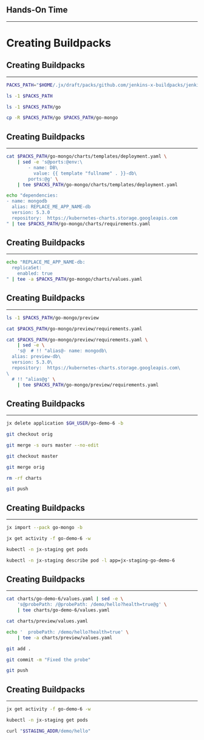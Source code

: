 ## Hands-On Time

---

# Creating Buildpacks


## Creating Buildpacks

---

```bash
PACKS_PATH="$HOME/.jx/draft/packs/github.com/jenkins-x-buildpacks/jenkins-x-kubernetes/packs"

ls -1 $PACKS_PATH

ls -1 $PACKS_PATH/go

cp -R $PACKS_PATH/go $PACKS_PATH/go-mongo
```


## Creating Buildpacks

---

```bash
cat $PACKS_PATH/go-mongo/charts/templates/deployment.yaml \
    | sed -e 's@ports:@env:\
        - name: DB\
          value: {{ template "fullname" . }}-db\
        ports:@g' \
    | tee $PACKS_PATH/go-mongo/charts/templates/deployment.yaml

echo "dependencies:
- name: mongodb
  alias: REPLACE_ME_APP_NAME-db
  version: 5.3.0
  repository:  https://kubernetes-charts.storage.googleapis.com
" | tee $PACKS_PATH/go-mongo/charts/requirements.yaml
```


## Creating Buildpacks

---

```bash
echo "REPLACE_ME_APP_NAME-db:
  replicaSet:
    enabled: true
" | tee -a $PACKS_PATH/go-mongo/charts/values.yaml
```


## Creating Buildpacks

---

```bash
ls -1 $PACKS_PATH/go-mongo/preview

cat $PACKS_PATH/go-mongo/preview/requirements.yaml

cat $PACKS_PATH/go-mongo/preview/requirements.yaml \
    | sed -e \
    's@  # !! "alias@- name: mongodb\
  alias: preview-db\
  version: 5.3.0\
  repository:  https://kubernetes-charts.storage.googleapis.com\
\
  # !! "alias@g' \
    | tee $PACKS_PATH/go-mongo/preview/requirements.yaml
```


## Creating Buildpacks

---

```bash
jx delete application $GH_USER/go-demo-6 -b

git checkout orig

git merge -s ours master --no-edit

git checkout master

git merge orig

rm -rf charts

git push
```


## Creating Buildpacks

---

```bash
jx import --pack go-mongo -b

jx get activity -f go-demo-6 -w

kubectl -n jx-staging get pods

kubectl -n jx-staging describe pod -l app=jx-staging-go-demo-6
```


## Creating Buildpacks

---

```bash
cat charts/go-demo-6/values.yaml | sed -e \
    's@probePath: /@probePath: /demo/hello?health=true@g' \
    | tee charts/go-demo-6/values.yaml

cat charts/preview/values.yaml

echo '  probePath: /demo/hello?health=true' \
    | tee -a charts/preview/values.yaml

git add .

git commit -m "Fixed the probe"

git push
```


## Creating Buildpacks

---

```bash
jx get activity -f go-demo-6 -w

kubectl -n jx-staging get pods

curl "$STAGING_ADDR/demo/hello"
```
